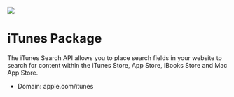 [![](https://scdn.rapidapi.com/RapidAPI_banner.png)](https://rapidapi.com/package/iTunes/functions?utm_source=RapidAPIGitHub_iTunesFunctions&utm_medium=button&utm_content=RapidAPI_GitHub)

# iTunes Package
The iTunes Search API allows you to place search fields in your website to search for content within the iTunes Store, App Store, iBooks Store and Mac App Store.
* Domain: apple.com/itunes
